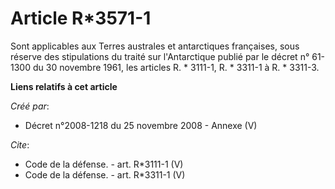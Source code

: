 # Article R*3571-1

Sont applicables aux Terres australes et antarctiques françaises, sous réserve des stipulations du traité sur l'Antarctique
publié par le décret n° 61-1300 du 30 novembre 1961, les articles R. * 3111-1, R. * 3311-1 à R. * 3311-3.

**Liens relatifs à cet article**

_Créé par_:

  - Décret n°2008-1218 du 25 novembre 2008 -  Annexe (V)

_Cite_:

  - Code de la défense. - art. R*3111-1 (V)
  - Code de la défense. - art. R*3311-1 (V)
